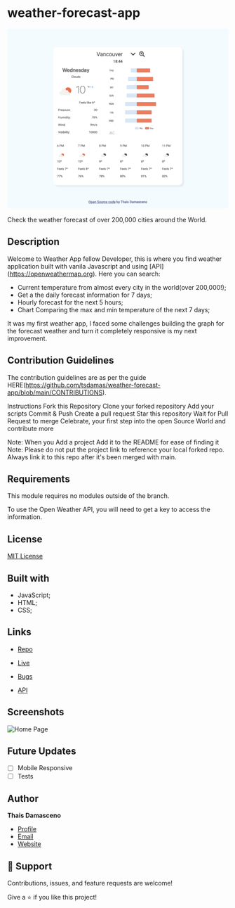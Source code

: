 # weather-forecast-app

![alt text](https://github.com/tsdamas/weather-forecast-app/blob/main/images/screencapture-weather-forecast-app.png?raw=true)

Check the weather forecast of over 200,000 cities around the World. 

## Description

Welcome to Weather App fellow Developer, this is where you find weather application built with vanila Javascript and using [API] (https://openweathermap.org). Here you can search:

- Current temperature from almost every city in the world(over 200,000!);
- Get a the daily forecast information for 7 days;
- Hourly forecast for the next 5 hours;
- Chart Comparing the max and min temperature of the next 7 days;

It was my first weather app, I faced some challenges building the graph for the forecast weather and turn it completely responsive is my next improvement.

## Contribution Guidelines

The contribution guidelines are as per the guide HERE(https://github.com/tsdamas/weather-forecast-app/blob/main/CONTRIBUTIONS).

Instructions Fork this Repository Clone your forked repository Add your scripts Commit & Push Create a pull request Star this repository Wait for Pull Request to merge Celebrate, your first step into the open Source World and contribute more

Note: When you Add a project Add it to the README for ease of finding it Note: Please do not put the project link to reference your local forked repo. Always link it to this repo after it's been merged with main.

## Requirements
This module requires no modules outside of the branch. 

To use the Open Weather API, you will need to get a key to access the information. 

## License

[MIT License](https://choosealicense.com/licenses/mit/)

## Built with 

- JavaScript;
- HTML; 
- CSS; 

## Links

- [Repo](https://github.com/tsdamas/weather-forecast-app "<weather-forecast-app> Repo")

- [Live](<https://admiring-dubinsky-678eee.netlify.app> "Live View")

- [Bugs](https://github.com/tsdamas/weather-forecast-app/issues "Issues Page")

- [API](<https://openweathermap.org/api/one-call-api> "API")

## Screenshots

![Home Page](/images/screencapture-weather-forecast-app "Home Page")

## Future Updates

- [ ] Mobile Responsive
- [ ] Tests

## Author

**Thais Damasceno**

- [Profile](https://github.com/tsdamas "Thais Damasceno")
- [Email](mailto:tssdamasceno@gmail.com?subject=Hi "Hi!")
- [Website](https://stoic-mclean-831fce.netlify.app "Welcome")

## 🤝 Support

Contributions, issues, and feature requests are welcome!

Give a ⭐️ if you like this project!



